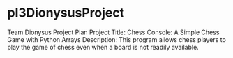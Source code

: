 # pl3DionysusProject
Team Dionysus Project Plan
Project Title: Chess Console: A Simple Chess Game with Python Arrays
Description: This program allows chess players to play the game of chess even when a board is not readily available.
